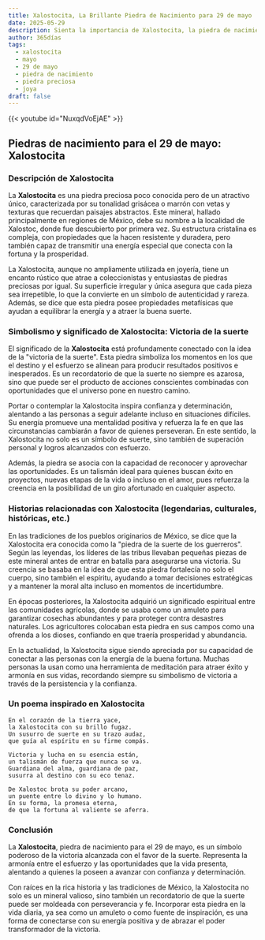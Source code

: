 ```yaml
---
title: Xalostocita, La Brillante Piedra de Nacimiento para 29 de mayo
date: 2025-05-29
description: Sienta la importancia de Xalostocita, la piedra de nacimiento de 29 de mayo que simboliza Victoria de la suerte. Deje que su belleza y significado iluminen su día.
author: 365días
tags:
  - xalostocita
  - mayo
  - 29 de mayo
  - piedra de nacimiento
  - piedra preciosa
  - joya
draft: false
---
```


{{< youtube id="NuxqdVoEjAE" >}}

## Piedras de nacimiento para el 29 de mayo: Xalostocita

### Descripción de Xalostocita

La **Xalostocita** es una piedra preciosa poco conocida pero de un atractivo único, caracterizada por su tonalidad grisácea o marrón con vetas y texturas que recuerdan paisajes abstractos. Este mineral, hallado principalmente en regiones de México, debe su nombre a la localidad de Xalostoc, donde fue descubierto por primera vez. Su estructura cristalina es compleja, con propiedades que la hacen resistente y duradera, pero también capaz de transmitir una energía especial que conecta con la fortuna y la prosperidad.

La Xalostocita, aunque no ampliamente utilizada en joyería, tiene un encanto rústico que atrae a coleccionistas y entusiastas de piedras preciosas por igual. Su superficie irregular y única asegura que cada pieza sea irrepetible, lo que la convierte en un símbolo de autenticidad y rareza. Además, se dice que esta piedra posee propiedades metafísicas que ayudan a equilibrar la energía y a atraer la buena suerte.

### Simbolismo y significado de Xalostocita: Victoria de la suerte

El significado de la **Xalostocita** está profundamente conectado con la idea de la "victoria de la suerte". Esta piedra simboliza los momentos en los que el destino y el esfuerzo se alinean para producir resultados positivos e inesperados. Es un recordatorio de que la suerte no siempre es azarosa, sino que puede ser el producto de acciones conscientes combinadas con oportunidades que el universo pone en nuestro camino.

Portar o contemplar la Xalostocita inspira confianza y determinación, alentando a las personas a seguir adelante incluso en situaciones difíciles. Su energía promueve una mentalidad positiva y refuerza la fe en que las circunstancias cambiarán a favor de quienes perseveran. En este sentido, la Xalostocita no solo es un símbolo de suerte, sino también de superación personal y logros alcanzados con esfuerzo.

Además, la piedra se asocia con la capacidad de reconocer y aprovechar las oportunidades. Es un talismán ideal para quienes buscan éxito en proyectos, nuevas etapas de la vida o incluso en el amor, pues refuerza la creencia en la posibilidad de un giro afortunado en cualquier aspecto.

### Historias relacionadas con Xalostocita (legendarias, culturales, históricas, etc.)

En las tradiciones de los pueblos originarios de México, se dice que la Xalostocita era conocida como la "piedra de la suerte de los guerreros". Según las leyendas, los líderes de las tribus llevaban pequeñas piezas de este mineral antes de entrar en batalla para asegurarse una victoria. Su creencia se basaba en la idea de que esta piedra fortalecía no solo el cuerpo, sino también el espíritu, ayudando a tomar decisiones estratégicas y a mantener la moral alta incluso en momentos de incertidumbre.

En épocas posteriores, la Xalostocita adquirió un significado espiritual entre las comunidades agrícolas, donde se usaba como un amuleto para garantizar cosechas abundantes y para proteger contra desastres naturales. Los agricultores colocaban esta piedra en sus campos como una ofrenda a los dioses, confiando en que traería prosperidad y abundancia.

En la actualidad, la Xalostocita sigue siendo apreciada por su capacidad de conectar a las personas con la energía de la buena fortuna. Muchas personas la usan como una herramienta de meditación para atraer éxito y armonía en sus vidas, recordando siempre su simbolismo de victoria a través de la persistencia y la confianza.

### Un poema inspirado en Xalostocita

```
En el corazón de la tierra yace,  
la Xalostocita con su brillo fugaz.  
Un susurro de suerte en su trazo audaz,  
que guía al espíritu en su firme compás.  

Victoria y lucha en su esencia están,  
un talismán de fuerza que nunca se va.  
Guardiana del alma, guardiana de paz,  
susurra al destino con su eco tenaz.  

De Xalostoc brota su poder arcano,  
un puente entre lo divino y lo humano.  
En su forma, la promesa eterna,  
de que la fortuna al valiente se aferra.  
```

### Conclusión

La **Xalostocita**, piedra de nacimiento para el 29 de mayo, es un símbolo poderoso de la victoria alcanzada con el favor de la suerte. Representa la armonía entre el esfuerzo y las oportunidades que la vida presenta, alentando a quienes la poseen a avanzar con confianza y determinación.

Con raíces en la rica historia y las tradiciones de México, la Xalostocita no solo es un mineral valioso, sino también un recordatorio de que la suerte puede ser moldeada con perseverancia y fe. Incorporar esta piedra en la vida diaria, ya sea como un amuleto o como fuente de inspiración, es una forma de conectarse con su energía positiva y de abrazar el poder transformador de la victoria.